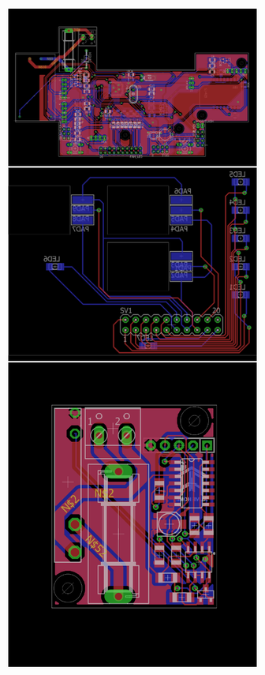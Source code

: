 ![Alt text](logic2.png?raw=true "Cortex M3 mcu powered logic board to control the other boards")
![Alt text](touchindi.png?raw=true "Touch and led Indicator board fixed below the external panel")
![Alt text](switch.png?raw=true "AC appliance switching board")
